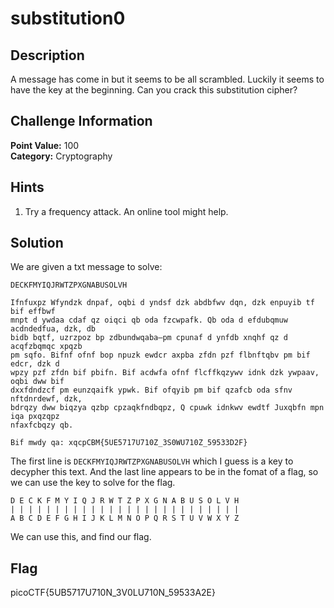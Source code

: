 # substitution0

## Description
A message has come in but it seems to be all scrambled. Luckily it seems to have the key at the beginning. Can you crack this substitution cipher?

## Challenge Information
**Point Value:** 100  
**Category:** Cryptography

## Hints
1. Try a frequency attack. An online tool might help.

## Solution
We are given a txt message to solve:
```
DECKFMYIQJRWTZPXGNABUSOLVH 

Ifnfuxpz Wfyndzk dnpaf, oqbi d yndsf dzk abdbfwv dqn, dzk enpuyib tf bif effbwf
mnpt d ywdaa cdaf qz oiqci qb oda fzcwpafk. Qb oda d efdubqmuw acdndedfua, dzk, db
bidb bqtf, uzrzpoz bp zdbundwqaba—pm cpunaf d ynfdb xnqhf qz d acqfzbqmqc xpqzb
pm sqfo. Bifnf ofnf bop npuzk ewdcr axpba zfdn pzf flbnftqbv pm bif edcr, dzk d
wpzy pzf zfdn bif pbifn. Bif acdwfa ofnf flcffkqzywv idnk dzk ywpaav, oqbi dww bif
dxxfdndzcf pm eunzqaifk ypwk. Bif ofqyib pm bif qzafcb oda sfnv nftdnrdewf, dzk,
bdrqzy dww biqzya qzbp cpzaqkfndbqpz, Q cpuwk idnkwv ewdtf Juxqbfn mpn iqa pxqzqpz
nfaxfcbqzy qb.

Bif mwdy qa: xqcpCBM{5UE5717U710Z_3S0WU710Z_59533D2F}
```
The first line is ```DECKFMYIQJRWTZPXGNABUSOLVH``` which I guess is a key to decypher this text. And the last line appears to be in the fomat of a flag, so we can use the key to solve for the flag.
```
D E C K F M Y I Q J R W T Z P X G N A B U S O L V H
| | | | | | | | | | | | | | | | | | | | | | | | | |
A B C D E F G H I J K L M N O P Q R S T U V W X Y Z
```
We can use this, and find our flag.

## Flag
picoCTF{5UB5717U710N_3V0LU710N_59533A2E}